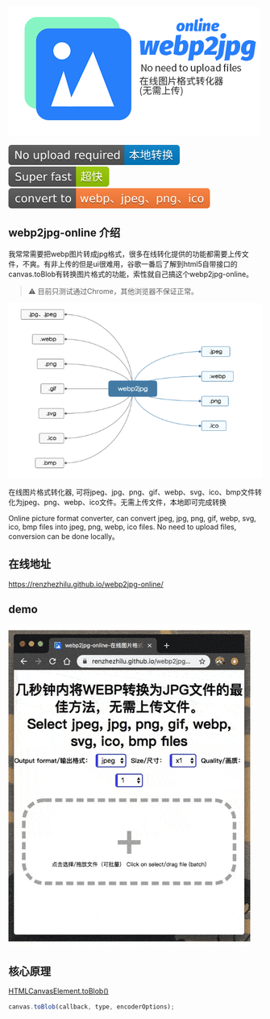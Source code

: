 ![title](./images/og_image.png)

![title](./images/badges/01.svg)
![title](./images/badges/02.svg)
![title](./images/badges/03.svg)


## webp2jpg-online 介绍
我常常需要把webp图片转成jpg格式，很多在线转化提供的功能都需要上传文件，不爽。有非上传的但是ui很难用，谷歌一番后了解到html5自带接口的canvas.toBlob有转换图片格式的功能，索性就自己搞这个webp2jpg-online。
> ⚠️ 目前只测试通过Chrome，其他浏览器不保证正常。

![title](./images/og_image02.png)

在线图片格式转化器, 可将jpeg、jpg、png、gif、webp、svg、ico、bmp文件转化为jpeg、png、webp、ico文件。无需上传文件，本地即可完成转换

Online picture format converter, can convert jpeg, jpg, png, gif, webp, svg, ico, bmp files into jpeg, png, webp, ico files. No need to upload files, conversion can be done locally。

## 在线地址

https://renzhezhilu.github.io/webp2jpg-online/

## demo

![demo](./images/demo.gif)

## 核心原理
[HTMLCanvasElement.toBlob()](https://developer.mozilla.org/zh-CN/docs/Web/API/HTMLCanvasElement/toBlob)
``` javascript
canvas.toBlob(callback, type, encoderOptions);
```

